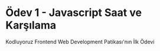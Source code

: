 # Ödev 1 - Javascript Saat ve Karşılama
Kodluyoruz Frontend Web Development Patikası'nın İlk Ödevi

